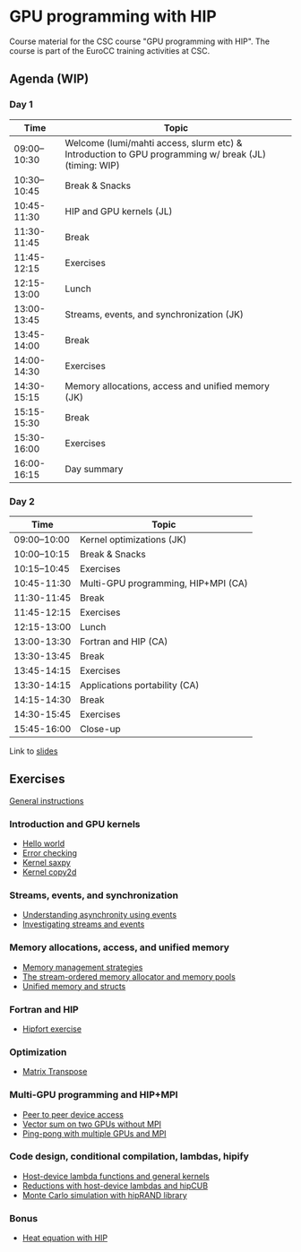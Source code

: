 # GPU programming with HIP

Course material for the CSC course "GPU programming with HIP". The course is
part of the EuroCC training activities at CSC.

## Agenda (WIP)

### Day 1

| Time | Topic |
| ---- | ----- |
| 09:00–10:30 | Welcome (lumi/mahti access, slurm etc) & Introduction to GPU programming w/ break (JL) (timing: WIP) |
| 10:30–10:45 | Break & Snacks |
| 10:45-11:30 | HIP and GPU kernels (JL) |
| 11:30-11:45 | Break |
| 11:45-12:15 | Exercises |
| 12:15-13:00 | Lunch |
| 13:00-13:45 | Streams, events, and synchronization (JK) |
| 13:45-14:00 | Break |
| 14:00-14:30 | Exercises |
| 14:30-15:15 | Memory allocations, access and unified memory (JK) |
| 15:15-15:30 | Break |
| 15:30-16:00 | Exercises |
| 16:00-16:15 | Day summary |


### Day 2

| Time | Topic |
| ---- | ----- |
| 09:00–10:00 | Kernel optimizations (JK) |
| 10:00–10:15 | Break & Snacks |
| 10:15–10:45 | Exercises |
| 10:45-11:30 | Multi-GPU programming, HIP+MPI (CA) |
| 11:30-11:45 | Break |
| 11:45-12:15 | Exercises |
| 12:15-13:00 | Lunch |
| 13:00-13:30 | Fortran and HIP (CA) |
| 13:30-13:45 | Break |
| 13:45-14:15 | Exercises  |
| 13:30-14:15 | Applications portability (CA) |
| 14:15-14:30 | Break |
| 14:30-15:45 | Exercises |
| 15:45-16:00 | Close-up | 


Link to [slides](https://csc-training.github.io/hip-programming/)
## Exercises

[General instructions](exercise-instructions.md)

### Introduction and GPU kernels

- [Hello world](kernels/01-hello-world)
- [Error checking](kernels/02-error-checking)
- [Kernel saxpy](kernels/03-kernel-saxpy)
- [Kernel copy2d](kernels/04-kernel-copy2d)

### Streams, events, and synchronization

- [Understanding asynchronity using events](streams/01-event-record)
- [Investigating streams and events](streams/02-concurrency)

### Memory allocations, access, and unified memory

- [Memory management strategies](memory/01-prefetch)
- [The stream-ordered memory allocator and memory pools](memory/02-mempools)
- [Unified memory and structs](memory/03-struct)

### Fortran and HIP

- [Hipfort exercise](hipfort)

### Optimization

- [Matrix Transpose](optimization/01-matrix_transpose)

### Multi-GPU programming and HIP+MPI

- [Peer to peer device access](multi-gpu/01-p2pcopy)
- [Vector sum on two GPUs without MPI](multi-gpu/02-vector-sum)
- [Ping-pong with multiple GPUs and MPI](multi-gpu/03-mpi)

### Code design, conditional compilation, lambdas, hipify

- [Host-device lambda functions and general kernels](lambdas/01-lambda)
- [Reductions with host-device lambdas and hipCUB](lambdas/02-reduction)
- [Monte Carlo simulation with hipRAND library](lambdas/03-hipify)

### Bonus
- [Heat equation with HIP](bonus/heat-equation)
